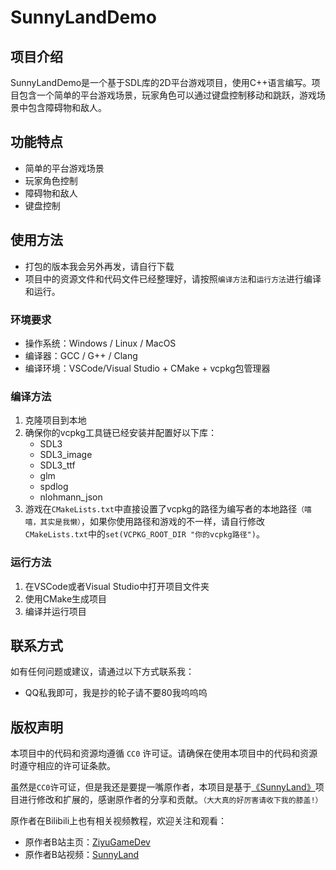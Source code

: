 # SunnyLandDemo

## 项目介绍

SunnyLandDemo是一个基于SDL库的2D平台游戏项目，使用C++语言编写。项目包含一个简单的平台游戏场景，玩家角色可以通过键盘控制移动和跳跃，游戏场景中包含障碍物和敌人。

## 功能特点

- 简单的平台游戏场景
- 玩家角色控制
- 障碍物和敌人
- 键盘控制

## 使用方法

- 打包的版本我会另外再发，请自行下载
- 项目中的资源文件和代码文件已经整理好，请按照`编译方法`和`运行方法`进行编译和运行。

### 环境要求

- 操作系统：Windows / Linux / MacOS
- 编译器：GCC / G++ / Clang
- 编译环境：VSCode/Visual Studio + CMake + vcpkg包管理器

### 编译方法

1. 克隆项目到本地
2. 确保你的vcpkg工具链已经安装并配置好以下库：
   - SDL3
   - SDL3_image
   - SDL3_ttf
   - glm
   - spdlog
   - nlohmann_json
3. 游戏在`CMakeLists.txt`中直接设置了vcpkg的路径为编写者的本地路径`（嘻嘻，其实是我懒）`，如果你使用路径和游戏的不一样，请自行修改`CMakeLists.txt`中的`set(VCPKG_ROOT_DIR "你的vcpkg路径")`。

### 运行方法

1. 在VSCode或者Visual Studio中打开项目文件夹
2. 使用CMake生成项目
3. 编译并运行项目

## 联系方式

如有任何问题或建议，请通过以下方式联系我：

- QQ私我即可，我是抄的轮子请不要80我呜呜呜

## 版权声明

本项目中的代码和资源均遵循 `CC0` 许可证。请确保在使用本项目中的代码和资源时遵守相应的许可证条款。

虽然是`CC0`许可证，但是我还是要提一嘴原作者，本项目是基于[《SunnyLand》](https://github.com/WispSnow/SunnyLand)项目进行修改和扩展的，感谢原作者的分享和贡献。`（大大真的好厉害请收下我的膝盖!）`

原作者在Bilibili上也有相关视频教程，欢迎关注和观看：

- 原作者B站主页：[ZiyuGameDev](https://space.bilibili.com/3546810402474894)
- 原作者B站视频：[SunnyLand](https://www.bilibili.com/video/BV1u7NizLEBa)
